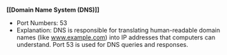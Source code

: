 **[[Domain Name System (DNS)]]**
   - Port Numbers: 53
   - Explanation: DNS is responsible for translating human-readable domain names (like www.example.com) into IP addresses that computers can understand. Port 53 is used for DNS queries and responses.